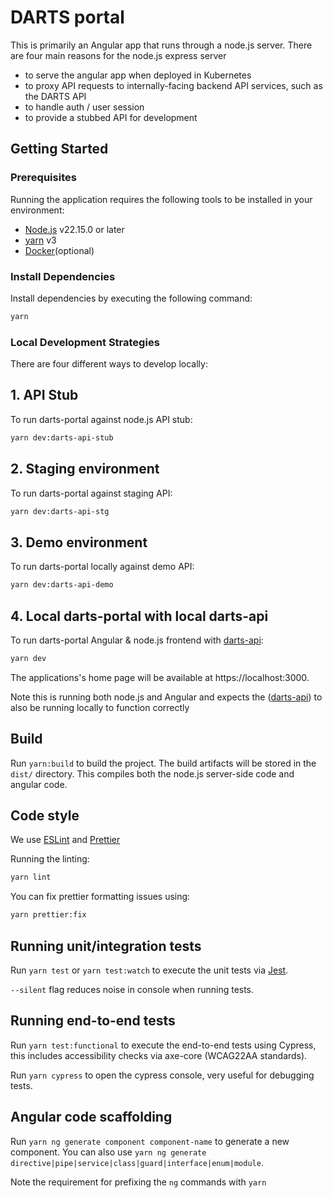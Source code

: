 # DARTS portal

This is primarily an Angular app that runs through a node.js server. There are four main reasons for the node.js express server

- to serve the angular app when deployed in Kubernetes
- to proxy API requests to internally-facing backend API services, such as the DARTS API
- to handle auth / user session
- to provide a stubbed API for development

## Getting Started

### Prerequisites

Running the application requires the following tools to be installed in your environment:

- [Node.js](https://nodejs.org/) v22.15.0 or later
- [yarn](https://yarnpkg.com/) v3
- [Docker](https://www.docker.com)(optional)

### Install Dependencies

Install dependencies by executing the following command:

```bash
yarn
```

### Local Development Strategies

There are four different ways to develop locally:

## 1. API Stub

To run darts-portal against node.js API stub:

```bash
yarn dev:darts-api-stub
```

## 2. Staging environment

To run darts-portal against staging API:

```bash
yarn dev:darts-api-stg
```

## 3. Demo environment

To run darts-portal locally against demo API:

```bash
yarn dev:darts-api-demo
```

## 4. Local darts-portal with local darts-api

To run darts-portal Angular & node.js frontend with [darts-api](https://github.com/hmcts/darts-api):

```bash
yarn dev
```

The applications's home page will be available at https://localhost:3000.

Note this is running both node.js and Angular and expects the ([darts-api](https://github.com/hmcts/darts-api)) to also be running locally to function correctly

## Build

Run `yarn:build` to build the project. The build artifacts will be stored in the `dist/` directory. This compiles both the node.js server-side code and angular code.

## Code style

We use [ESLint](https://github.com/typescript-eslint/typescript-eslint) and [Prettier](https://prettier.io/)

Running the linting:

```bash
yarn lint
```

You can fix prettier formatting issues using:

```bash
yarn prettier:fix
```

## Running unit/integration tests

Run `yarn test` or `yarn test:watch` to execute the unit tests via [Jest](https://jestjs.io/).

`--silent` flag reduces noise in console when running tests.

## Running end-to-end tests

Run `yarn test:functional` to execute the end-to-end tests using Cypress, this includes accessibility checks via axe-core (WCAG22AA standards).

Run `yarn cypress` to open the cypress console, very useful for debugging tests.

## Angular code scaffolding

Run `yarn ng generate component component-name` to generate a new component. You can also use `yarn ng generate directive|pipe|service|class|guard|interface|enum|module`.

Note the requirement for prefixing the `ng` commands with `yarn`

